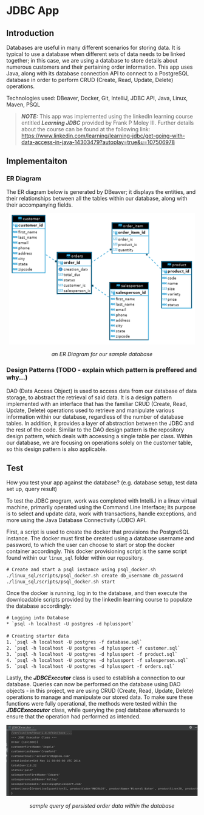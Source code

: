 # JDBC App

## Introduction
Databases are useful in many different scenarios for storing data. It is typical to use a database when different sets of data needs to be linked together; in this case, we are using a database to store details about numerous customers and their pertaining order information. This app uses Java, along with its database connection API to connect to a PostgreSQL database in order to perform CRUD (Create, Read, Update, Delete) operations.

Technologies used: DBeaver, Docker, Git, IntelliJ, JDBC API, Java, Linux, Maven, PSQL

> **_NOTE:_** This app was implemented using the linkedIn learning course entitled ***Learning JDBC*** provided by Frank P Moley III. Further details about the course can be found at the following link:
https://www.linkedin.com/learning/learning-jdbc/get-going-with-data-access-in-java-14303479?autoplay=true&u=107506978

## Implementaiton
### ER Diagram
The ER diagram below is generated by DBeaver; it displays the entities, and their relationships between all the tables within our database, along with their accompanying fields.

<p align="center">
    <img width="490" src="./assets/ERDiagram.PNG" alt="">
</p>
<p align="center">
    <i>an ER Diagram for our sample database</i>
</p>

### Design Patterns (TODO - explain which pattern is preffered and why...)
DAO (Data Access Object) is used to access data from our database of data storage, to abstract the retrieval of said data. It is a design pattern implemented with an  interface that has the familiar CRUD (Create, Read, Update, Delete) operations used to retrieve and manipulate various information within our database, regardless of the number of database tables. In addition, it provides a layer of abstraction between the JDBC and the rest of the code. Similar to the DAO design pattern is the repository design pattern, which deals with accessing a single table per class. Within our database, we are focusing on operations solely on the customer table, so this design pattern is also applicable.

## Test
How you test your app against the database? (e.g. database setup, test data set up, query result)

To test the JDBC program, work was completed with IntelliJ in a linux virtual machine, primarily operated using the Command Line Interface; its purpose is to select and update data, work with transactions, handle exceptions, and more using the Java Database Connectivity (JDBC) API.

 First, a script is used to create the docker that provisions the PostgreSQL instance. The docker must first be created using a database username and password, to which the user can choose to start or stop the docker container accordingly. This docker provisioning script is the same script found within our `linux_sql` folder within our repository.
```
# Create and start a psql instance using psql_docker.sh
./linux_sql/scripts/psql_docker.sh create db_username db_password
./linux_sql/scripts/psql_docker.sh start
```

Once the docker is running, log in to the database, and then execute the downloadable scripts provided by the linkedIn learning course to populate the database accordingly: 

```
# Logging into Database
* `psql -h localhost -U postgres -d hplussport`

# Creating starter data
1. `psql -h localhost -U postgres -f database.sql`
2. `psql -h localhost -U postgres -d hplussport -f customer.sql`
3. `psql -h localhost -U postgres -d hplussport -f product.sql`
4. `psql -h localhost -U postgres -d hplussport -f salesperson.sql`
5. `psql -h localhost -U postgres -d hplussport -f orders.sql`
```

Lastly, the ***JDBCExecutor*** class is used to establish a connection to our database. Queries can now be performed on the database using DAO objects - in this project, we are using CRUD (Create, Read, Update, Delete) operations to manage and manipulate our stored data. To make sure these functions were fully operational, the methods were tested within the ***JDBCExececutor*** class, while querying the psql database afterwards to ensure that the operation had performed as intended.

<p align="center">
    <img width="510" src="./assets/sampleOutput.PNG" alt="">
</p>
<p align="center">
    <i>sample query of persisted order data within the database</i>
</p>
